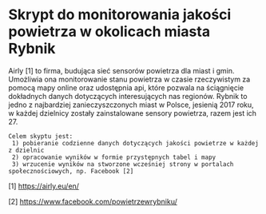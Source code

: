 # Skrypt do monitorowania jakości powietrza w okolicach miasta Rybnik

Airly [1] to firma, budująca sieć sensorów powietrza dla miast i gmin. Umożliwia ona monitorowanie stanu powietrza w czasie rzeczywistym za pomocą mapy online oraz udostępnia api, które pozwala na ściągnięcie dokładnych danych dotyczących interesujących nas regionów.
Rybnik to jedno z najbardziej zanieczyszczonych miast w Polsce, jesienią 2017 roku, w każdej dzielnicy zostały zainstalowane sensory powietrza, razem jest ich 27.
	
	Celem skyptu jest:
	 1) pobieranie codzienne danych dotyczących jakości powietrze w każdej z dzielnic 
	 2) opracowanie wyników w formie przystępnych tabel i mapy
	 3) wrzucenie wyników na stworzone wcześniej strony w portalach społecznościowych, np. Facebook [2]
	
	

[1] https://airly.eu/en/

[2] https://www.facebook.com/powietrzewrybniku/
